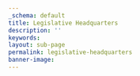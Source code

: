 ```yaml
---
_schema: default
title: Legislative Headquarters
description: ''
keywords:
layout: sub-page
permalink: legislative-headquarters
banner-image:
---
```

